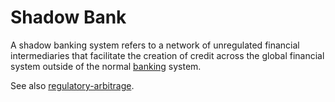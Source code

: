 # Shadow Bank
A shadow banking system refers to a network of unregulated financial intermediaries that facilitate the creation of credit across the global financial system outside of the normal [banking](bank.md) system.

See also [regulatory-arbitrage](regulatory-arbitrage.md).